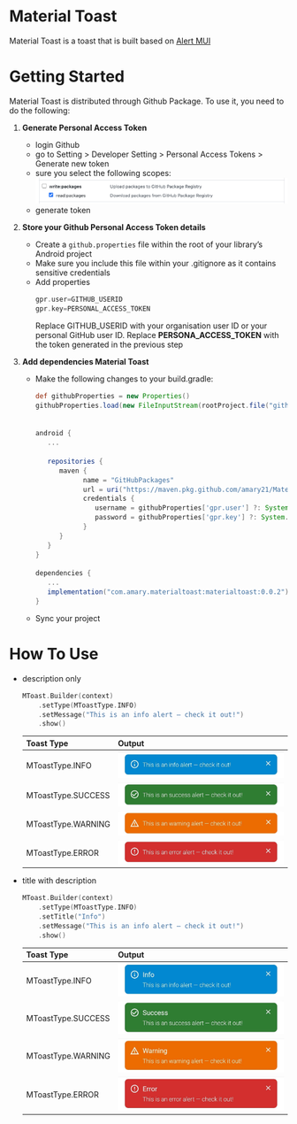# Material Toast
Material Toast is a toast that is built based on [Alert MUI](https://mui.com/material-ui/react-alert/)

# Getting Started 
Material Toast  is distributed through Github Package. To use it, you need to do the following:

1. **Generate Personal Access Token**
   - login Github
   - go to Setting > Developer Setting > Personal Access Tokens > Generate new token
   - sure you select the following scopes: ![github-token](./img_github_personal_token.png)
   - generate token
2. **Store your Github Personal Access Token details**
   - Create a `github.properties` file within the root of your library’s Android project
   - Make sure you include this file within your .gitignore as it contains sensitive credentials
   - Add properties 
      ```groovy
      gpr.user=GITHUB_USERID
      gpr.key=PERSONAL_ACCESS_TOKEN
      ```
      Replace GITHUB_USERID with your organisation user ID or your personal GitHub user ID. Replace **PERSONA_ACCESS_TOKEN** with the token generated in the previous step

3. **Add dependencies Material Toast** 
   - Make the following changes to your build.gradle:
      ```groovy
      def githubProperties = new Properties()
      githubProperties.load(new FileInputStream(rootProject.file("github.properties")))

      
      android {
         ...
      
         repositories {
            maven {
                  name = "GitHubPackages"
                  url = uri("https://maven.pkg.github.com/amary21/MaterialToast")
                  credentials {
                     username = githubProperties['gpr.user'] ?: System.getenv("GPR_USER")
                     password = githubProperties['gpr.key'] ?: System.getenv("GPR_KEY")
                  }
            }
         }
      }
      
      dependencies {
         ...
         implementation("com.amary.materialtoast:materialtoast:0.0.2")
      }
      ```
   - Sync your project

# How To Use
- description only
  ```kotlin
  MToast.Builder(context)
      .setType(MToastType.INFO)
      .setMessage("This is an info alert — check it out!")
      .show()
  ```
  | Toast Type         | Output                                     |
  | ------------------ | ------------------------------------------ |
  | MToastType.INFO    | ![toast-info](./img_info_title.jpeg)       |
  | MToastType.SUCCESS | ![toast-success](./img_success_title.jpeg) |
  | MToastType.WARNING | ![toast-warning](./img_warning_title.jpeg) |
  | MToastType.ERROR   | ![toast-error](./img_error_title.jpeg)     |
  
  
- title with description
  ```kotlin
  MToast.Builder(context)
      .setType(MToastType.INFO)
      .setTitle("Info")
      .setMessage("This is an info alert — check it out!")
      .show()
  ```
  
  | Toast Type         | Output                                     |
  | ------------------ | ------------------------------------------ |
  | MToastType.INFO    | ![toast-info-title](./img_info.jpeg)       |
  | MToastType.SUCCESS | ![toast-success-title](./img_success.jpeg) |
  | MToastType.WARNING | ![toast-warning-title](./img_warning.jpeg) |
  | MToastType.ERROR   | ![toast-error-title](./img_error.jpeg)     |
  
  
